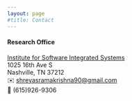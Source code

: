 ```yaml
---
layout: page
#title: Contact
---
```


#### Research Office
[Institute for Software Integrated Systems](https://www.isis.vanderbilt.edu/)\
1025 16th Ave S \
Nashville, TN 37212\
:envelope: shreyasramakrishna90@gmail.com\
:iphone: (615)926-9306



